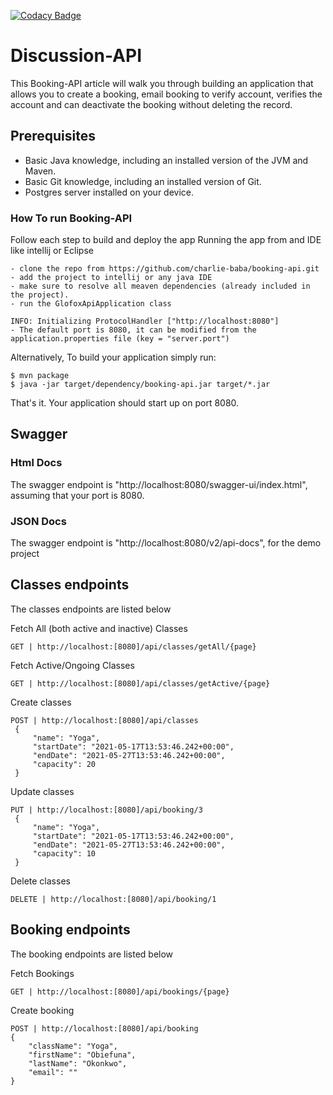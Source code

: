 [![Codacy Badge](https://app.codacy.com/project/badge/Grade/efeaf57c5b49494793da8ea36ea958c7)](https://www.codacy.com/gh/charlie-baba/tophat_discuss/dashboard?utm_source=github.com&amp;utm_medium=referral&amp;utm_content=charlie-baba/tophat_discuss&amp;utm_campaign=Badge_Grade)

# Discussion-API

This Booking-API article will walk you through building an application that allows you to create a booking, email booking to verify account, verifies the account and can deactivate the booking without deleting the record.

## Prerequisites

* Basic Java knowledge, including an installed version of the JVM and Maven.
* Basic Git knowledge, including an installed version of Git.
* Postgres server installed on your device.

### How To run Booking-API

Follow each step to build and deploy the app
Running the app from and IDE like intellij or Eclipse

    - clone the repo from https://github.com/charlie-baba/booking-api.git
    - add the project to intellij or any java IDE
    - make sure to resolve all meaven dependencies (already included in the project).
    - run the GlofoxApiApplication class

    INFO: Initializing ProtocolHandler ["http://localhost:8080"] 
    - The default port is 8080, it can be modified from the application.properties file (key = "server.port") 

Alternatively,
To build your application simply run:

    $ mvn package
    $ java -jar target/dependency/booking-api.jar target/*.jar

That's it. Your application should start up on port 8080.

## Swagger

### Html Docs
The swagger endpoint is "http://localhost:8080/swagger-ui/index.html", assuming that your port is 8080.

### JSON Docs
The swagger endpoint is "http://localhost:8080/v2/api-docs", for the demo project


## Classes endpoints

The classes endpoints are listed below

Fetch All (both active and inactive) Classes

    GET | http://localhost:[8080]/api/classes/getAll/{page}

Fetch Active/Ongoing Classes

    GET | http://localhost:[8080]/api/classes/getActive/{page}

Create classes

    POST | http://localhost:[8080]/api/classes
     {
         "name": "Yoga",
         "startDate": "2021-05-17T13:53:46.242+00:00",
         "endDate": "2021-05-27T13:53:46.242+00:00",
         "capacity": 20
     }

Update classes

    PUT | http://localhost:[8080]/api/booking/3
     {
         "name": "Yoga",
         "startDate": "2021-05-17T13:53:46.242+00:00",
         "endDate": "2021-05-27T13:53:46.242+00:00",
         "capacity": 10
     }

Delete classes

    DELETE | http://localhost:[8080]/api/booking/1

## Booking endpoints

The booking endpoints are listed below

Fetch Bookings

    GET | http://localhost:[8080]/api/bookings/{page}

Create booking

    POST | http://localhost:[8080]/api/booking
    {
        "className": "Yoga",
        "firstName": "Obiefuna",
        "lastName": "Okonkwo",
        "email": ""
    }